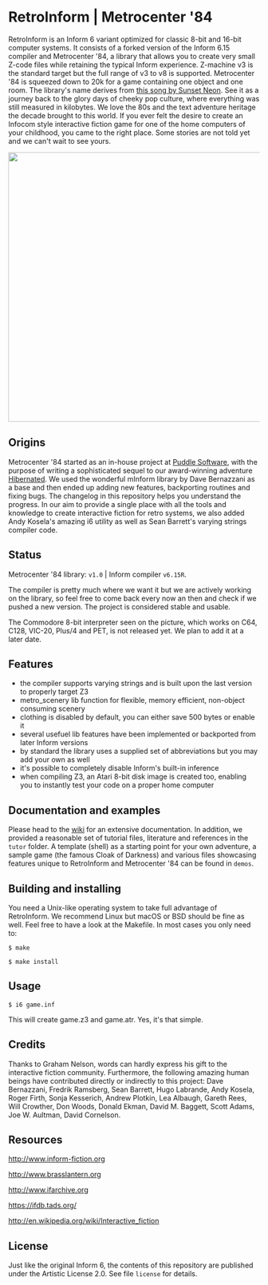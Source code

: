 
# RetroInform | Metrocenter '84

RetroInform is an Inform 6 variant optimized for classic 8-bit and 16-bit computer systems. It consists of a forked version of the Inform 6.15 compiler and Metrocenter '84, a library that allows you to create very small Z-code files while retaining the typical Inform experience. Z-machine v3 is the standard target but the full range of v3 to v8 is supported. Metrocenter '84 is squeezed down to 20k for a game containing one object and one room. The library's name derives from [this song by Sunset Neon](https://www.youtube.com/watch?v=wKK4HIkepuY). See it as a journey back to the glory days of cheeky pop culture, where everything was still measured in kilobytes. We love the 80s and the text adventure heritage the decade brought to this world. If you ever felt the desire to create an Infocom style interactive fiction game for one of the home computers of your childhood, you came to the right place. Some stories are not told yet and we can't wait to see yours.

<img src="https://p196.p4.n0.cdn.getcloudapp.com/items/Apujqlg7/hibernated2_screen_metro84.png" width="763" height="540">

## Origins

Metrocenter '84 started as an in-house project at [Puddle Software](http://puddlesoft.net/), with the purpose of writing a sophisticated sequel to our award-winning adventure [Hibernated](https://8bitgames.itch.io/hibernated1). We used the wonderful mInform library by Dave Bernazzani as a base and then ended up adding new features, backporting routines and fixing bugs. The changelog in this repository helps you understand the progress. In our aim to provide a single place with all the tools and knowledge to create interactive fiction for retro systems, we also added Andy Kosela's amazing i6 utility as well as Sean Barrett's varying strings compiler code.

## Status

Metrocenter '84 library: `v1.0` | Inform compiler `v6.15R`.

The compiler is pretty much where we want it but we are actively working on the library, so feel free to come back every now an then and check if we pushed a new version. The project is considered stable and usable.

The Commodore 8-bit interpreter seen on the picture, which works on C64, C128, VIC-20, Plus/4 and PET, is not released yet. We plan to add it at a later date.

## Features

* the compiler supports varying strings and is built upon the last version to properly target Z3
* metro_scenery lib function for flexible, memory efficient, non-object consuming scenery
* clothing is disabled by default, you can either save 500 bytes or enable it
* several usefuel lib features have been implemented or backported from later Inform versions
* by standard the library uses a supplied set of abbreviations but you may add your own as well
* it's possible to completely disable Inform's built-in inference
* when compiling Z3, an Atari 8-bit disk image is created too, enabling you to instantly test your code on a proper home computer

## Documentation and examples

Please head to the [wiki](https://github.com/ByteProject/RetroInform/wiki) for an extensive documentation. In addition, we provided a reasonable set of tutorial files, literature and references in the `tutor` folder. A template (shell) as a starting point for your own adventure, a sample game (the famous Cloak of Darkness) and various files showcasing features unique to RetroInform and Metrocenter '84 can be found in `demos`.

## Building and installing

You need a Unix-like operating system to take full advantage of RetroInform. We recommend Linux but macOS or BSD should be fine as well. Feel free to have a look at the Makefile. In most cases you only need to: 

  `$ make`
  
  `$ make install`

## Usage

  `$ i6 game.inf`

This will create game.z3 and game.atr. Yes, it's that simple.

## Credits

Thanks to Graham Nelson, words can hardly express his gift to the interactive fiction community. Furthermore, the following amazing human beings have contributed directly or indirectly to this project: Dave Bernazzani, Fredrik Ramsberg, Sean Barrett, Hugo Labrande, Andy Kosela, Roger Firth, Sonja Kesserich, Andrew Plotkin, Lea Albaugh, Gareth Rees, Will Crowther, Don Woods, Donald Ekman, David M. Baggett, Scott Adams, Joe W. Aultman, David Cornelson.

## Resources

http://www.inform-fiction.org

http://www.brasslantern.org

http://www.ifarchive.org

https://ifdb.tads.org/

http://en.wikipedia.org/wiki/Interactive_fiction

## License

Just like the original Inform 6, the contents of this repository are published under the Artistic License 2.0. See file `license` for details.
